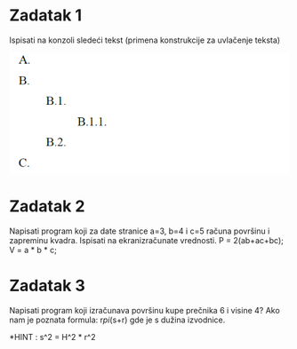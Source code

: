# Zadatak 1

Ispisati na konzoli sledeći tekst (primena konstrukcije za uvlačenje teksta)

![zadatak1](https://github.com/NikolaOjkicCode/Humble_Beginnings/blob/main/Kurs_JavaWebProgramiranje/Miscellaneous/Screenshot%20(14).png)

# Zadatak 2

  Napisati program koji za date stranice a=3, b=4 i c=5 računa površinu i zapreminu kvadra. 
  Ispisati na ekranizračunate vrednosti. P = 2(ab+ac+bc); V = a * b * c;

# Zadatak 3

Napisati program koji izračunava površinu kupe prečnika 6 i visine 4? Ako nam je poznata formula:
 r*pi*(s+r) gde je s dužina izvodnice.
 
*HINT : s^2 = H^2 * r^2
